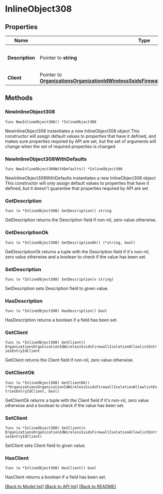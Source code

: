 # InlineObject308

## Properties

Name | Type | Description | Notes
------------ | ------------- | ------------- | -------------
**Description** | Pointer to **string** | The description of mac address | [optional] 
**Client** | Pointer to [**OrganizationsOrganizationIdWirelessSsidsFirewallIsolationAllowlistEntriesEntryIdClient**](OrganizationsOrganizationIdWirelessSsidsFirewallIsolationAllowlistEntriesEntryIdClient.md) |  | [optional] 

## Methods

### NewInlineObject308

`func NewInlineObject308() *InlineObject308`

NewInlineObject308 instantiates a new InlineObject308 object
This constructor will assign default values to properties that have it defined,
and makes sure properties required by API are set, but the set of arguments
will change when the set of required properties is changed

### NewInlineObject308WithDefaults

`func NewInlineObject308WithDefaults() *InlineObject308`

NewInlineObject308WithDefaults instantiates a new InlineObject308 object
This constructor will only assign default values to properties that have it defined,
but it doesn't guarantee that properties required by API are set

### GetDescription

`func (o *InlineObject308) GetDescription() string`

GetDescription returns the Description field if non-nil, zero value otherwise.

### GetDescriptionOk

`func (o *InlineObject308) GetDescriptionOk() (*string, bool)`

GetDescriptionOk returns a tuple with the Description field if it's non-nil, zero value otherwise
and a boolean to check if the value has been set.

### SetDescription

`func (o *InlineObject308) SetDescription(v string)`

SetDescription sets Description field to given value.

### HasDescription

`func (o *InlineObject308) HasDescription() bool`

HasDescription returns a boolean if a field has been set.

### GetClient

`func (o *InlineObject308) GetClient() OrganizationsOrganizationIdWirelessSsidsFirewallIsolationAllowlistEntriesEntryIdClient`

GetClient returns the Client field if non-nil, zero value otherwise.

### GetClientOk

`func (o *InlineObject308) GetClientOk() (*OrganizationsOrganizationIdWirelessSsidsFirewallIsolationAllowlistEntriesEntryIdClient, bool)`

GetClientOk returns a tuple with the Client field if it's non-nil, zero value otherwise
and a boolean to check if the value has been set.

### SetClient

`func (o *InlineObject308) SetClient(v OrganizationsOrganizationIdWirelessSsidsFirewallIsolationAllowlistEntriesEntryIdClient)`

SetClient sets Client field to given value.

### HasClient

`func (o *InlineObject308) HasClient() bool`

HasClient returns a boolean if a field has been set.


[[Back to Model list]](../README.md#documentation-for-models) [[Back to API list]](../README.md#documentation-for-api-endpoints) [[Back to README]](../README.md)


